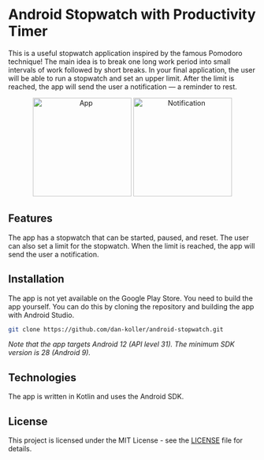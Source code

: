 # Android Stopwatch with Productivity Timer

This is a useful stopwatch application inspired by the famous Pomodoro technique! The main idea is
to break one long work period into small intervals of work followed by short breaks. In your final
application, the user will be able to run a stopwatch and set an upper limit. After the limit is
reached, the app will send the user a notification — a reminder to rest.

<p align="center">
    <img src="https://ucarecdn.com/7869e097-6ced-4049-8056-c6dd8811caa2/ " width="200" alt="App">
    <img src="https://ucarecdn.com/a608b34a-2141-41b5-b4ec-4080c3f2cd29/ " width="200" alt="Notification">
</p>

## Features

The app has a stopwatch that can be started, paused, and reset. The user can also set a limit for
the stopwatch. When the limit is reached, the app will send the user a notification.

## Installation

The app is not yet available on the Google Play Store. You need to build the app yourself. You can
do this by cloning the repository and building the app with Android Studio.

```sh
git clone https://github.com/dan-koller/android-stopwatch.git
```

_Note that the app targets Android 12 (API level 31). The minimum SDK version is 28 (Android 9)._

## Technologies

The app is written in Kotlin and uses the Android SDK.

## License

This project is licensed under the MIT License - see the [LICENSE](LICENSE) file for details.
